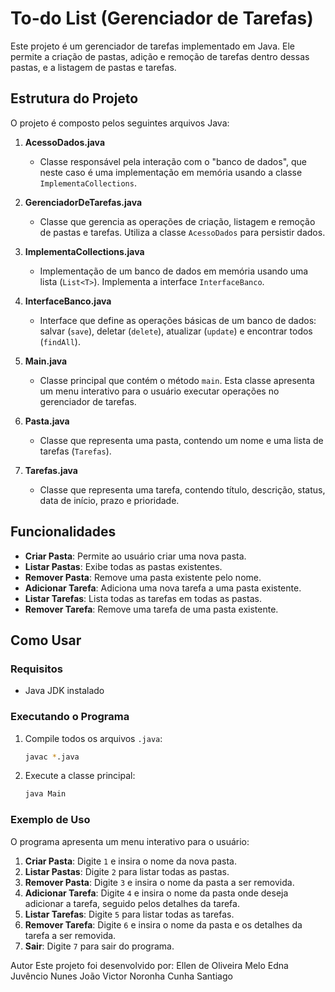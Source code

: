 # To-do List (Gerenciador de Tarefas)

Este projeto é um gerenciador de tarefas implementado em Java. Ele permite a criação de pastas, adição e remoção de tarefas dentro dessas pastas, e a listagem de pastas e tarefas.

## Estrutura do Projeto

O projeto é composto pelos seguintes arquivos Java:

1. **AcessoDados.java**
   - Classe responsável pela interação com o "banco de dados", que neste caso é uma implementação em memória usando a classe `ImplementaCollections`.

2. **GerenciadorDeTarefas.java**
   - Classe que gerencia as operações de criação, listagem e remoção de pastas e tarefas. Utiliza a classe `AcessoDados` para persistir dados.

3. **ImplementaCollections.java**
   - Implementação de um banco de dados em memória usando uma lista (`List<T>`). Implementa a interface `InterfaceBanco`.

4. **InterfaceBanco.java**
   - Interface que define as operações básicas de um banco de dados: salvar (`save`), deletar (`delete`), atualizar (`update`) e encontrar todos (`findAll`).

5. **Main.java**
   - Classe principal que contém o método `main`. Esta classe apresenta um menu interativo para o usuário executar operações no gerenciador de tarefas.

6. **Pasta.java**
   - Classe que representa uma pasta, contendo um nome e uma lista de tarefas (`Tarefas`).

7. **Tarefas.java**
   - Classe que representa uma tarefa, contendo título, descrição, status, data de início, prazo e prioridade.

## Funcionalidades

- **Criar Pasta**: Permite ao usuário criar uma nova pasta.
- **Listar Pastas**: Exibe todas as pastas existentes.
- **Remover Pasta**: Remove uma pasta existente pelo nome.
- **Adicionar Tarefa**: Adiciona uma nova tarefa a uma pasta existente.
- **Listar Tarefas**: Lista todas as tarefas em todas as pastas.
- **Remover Tarefa**: Remove uma tarefa de uma pasta existente.

## Como Usar

### Requisitos

- Java JDK instalado

### Executando o Programa

1. Compile todos os arquivos `.java`:
    ```bash
    javac *.java
    ```
2. Execute a classe principal:
    ```bash
    java Main
    ```

### Exemplo de Uso

O programa apresenta um menu interativo para o usuário:

1. **Criar Pasta**: Digite `1` e insira o nome da nova pasta.
2. **Listar Pastas**: Digite `2` para listar todas as pastas.
3. **Remover Pasta**: Digite `3` e insira o nome da pasta a ser removida.
4. **Adicionar Tarefa**: Digite `4` e insira o nome da pasta onde deseja adicionar a tarefa, seguido pelos detalhes da tarefa.
5. **Listar Tarefas**: Digite `5` para listar todas as tarefas.
6. **Remover Tarefa**: Digite `6` e insira o nome da pasta e os detalhes da tarefa a ser removida.
7. **Sair**: Digite `7` para sair do programa.

Autor
Este projeto foi desenvolvido por:
Ellen de Oliveira Melo
Edna Juvêncio Nunes
João Victor Noronha Cunha Santiago


